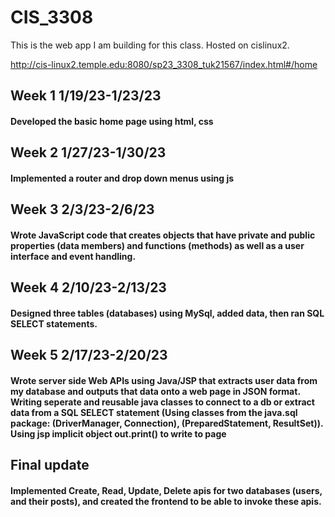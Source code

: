 # CIS_3308
This is the web app I am building for this class. Hosted on cislinux2.

http://cis-linux2.temple.edu:8080/sp23_3308_tuk21567/index.html#/home

## Week 1 1/19/23-1/23/23
#### Developed the basic home page using html, css

## Week 2 1/27/23-1/30/23
#### Implemented a router and drop down menus using js

## Week 3 2/3/23-2/6/23
#### Wrote JavaScript code that creates objects that have private and public properties (data members) and functions (methods) as well as a user interface and event handling. 

## Week 4 2/10/23-2/13/23
#### Designed three tables (databases) using MySql, added data, then ran SQL SELECT statements.

## Week 5 2/17/23-2/20/23
#### Wrote server side Web APIs using Java/JSP that extracts user data from my database and outputs that data onto a web page in JSON format. Writing seperate and reusable java classes to connect to a db or extract data from a SQL SELECT statement (Using classes from the java.sql package: (DriverManager, Connection), (PreparedStatement, ResultSet)). Using jsp implicit object out.print() to write to page

## Final update 
#### Implemented Create, Read, Update, Delete apis for two databases (users, and their posts), and created the frontend to be able to invoke these apis.
